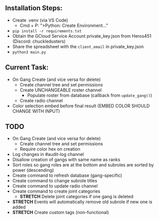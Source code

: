 ## Installation Steps:
- Create .venv (via VS Code)
    - Cmd + P: ">Python: Create Environment..."
- `pip install -r requirements.txt`
- Obtain the GCloud Service Account private_key.json from Heros451 (Discord: chuckledusters)
- Share the spreadsheet with the `client_email` in private_key.json
- `python3 main.py`

## Current Task:
- On Gang Create (and vice versa for delete)
  - Create channel tree and set permissions
  - Create UNCHANGEABLE roster channel
    - Populate roster from database (callback from `update_gang()`)
  - Create radio channel
- Color selection embed before final result (EMBED COLOR SHOULD CHANGE WITH INPUT)

## TODO
- On Gang Create (and vice versa for delete)
  - Create channel tree and set permissions
  - Require color hex on creation
- Log changes in #audit-log channel
- Disallow creation of gangs with same name as ranks
- Sort roles so gang roles are at the bottom and subroles are sorted by power (descending)
- Create command to refresh database (gang-specific)
- Create command to change subrole titles
- Create command to update radio channel
- Create command to create joint categories
  - **STRETCH** Delete joint categories if one gang is deleted
- **STRETCH** Events will automatically remove old subrole if new one is added
- **STRETCH** Create custom tags (non-functional)
